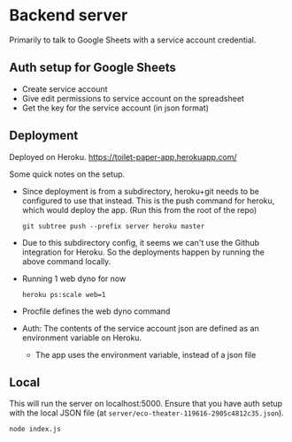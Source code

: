 # Backend server

Primarily to talk to Google Sheets with a service account credential.

## Auth setup for Google Sheets

- Create service account
- Give edit permissions to service account on the spreadsheet
- Get the key for the service account (in json format)

## Deployment

Deployed on Heroku. https://toilet-paper-app.herokuapp.com/

Some quick notes on the setup.

- Since deployment is from a subdirectory, heroku+git needs to be configured to use that instead. This is the push command for heroku, which would deploy the app. (Run this from the root of the repo)

  ```
  git subtree push --prefix server heroku master
  ```

- Due to this subdirectory config, it seems we can't use the Github integration for Heroku. So the deployments happen by running the above command locally.

- Running 1 web dyno for now

  ```
  heroku ps:scale web=1
  ```

- Procfile defines the web dyno command
- Auth: The contents of the service account json are defined as an environment variable on Heroku.
  - The app uses the environment variable, instead of a json file

## Local

This will run the server on localhost:5000. Ensure that you have auth setup with the local JSON file (at `server/eco-theater-119616-2905c4812c35.json`).

```
node index.js
```
